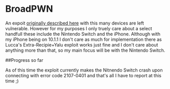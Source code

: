 BroadPWN
======

An expoit [originally described here](https://blog.exodusintel.com/2017/07/26/broadpwn/) with this many devices are left vulnerable. However for my purposes I only truely care about a select handfull these include the Nintendo Switch and the iPhone. Although with my iPhone being on 10.1.1 I don't care as much for implementation there as Lucca's Extra-Recipie+Yalu exploit works just fine and I don't care about anything more than that, so my main focus will be with the Nintendo Switch.

##Progress so far

As of this time the exploit currently makes the Nitnendo Switch crash upon connecting with error code 2107-0401 and that's all I have to report at this time ;)
